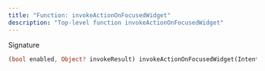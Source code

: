 ```yaml
---
title: "Function: invokeActionOnFocusedWidget"
description: "Top-level function invokeActionOnFocusedWidget"
---
```


Signature
```dart
(bool enabled, Object? invokeResult) invokeActionOnFocusedWidget(Intent intent);
```
